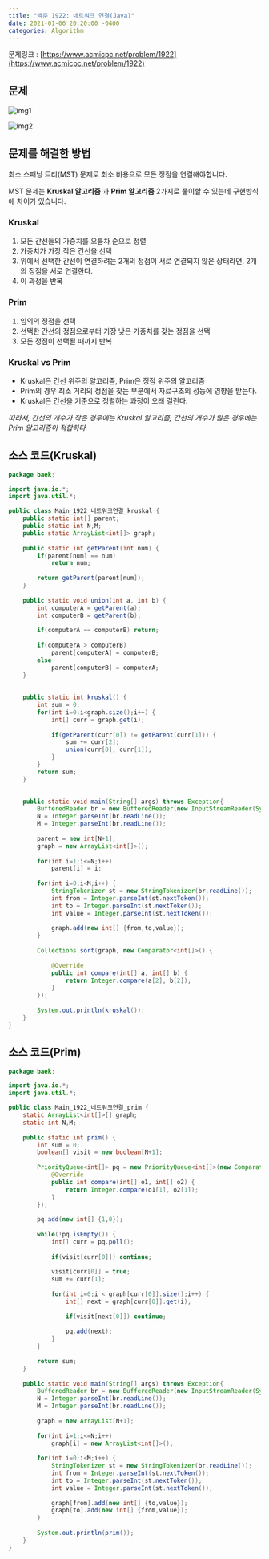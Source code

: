 ```yaml
---
title: "백준 1922: 네트워크 연결(Java)"
date: 2021-01-06 20:20:00 -0400
categories: Algorithm
---
```


문제링크 : [https://www.acmicpc.net/problem/1922](https://www.acmicpc.net/problem/1922)



## 문제

![img1](../../assets/images/Algorithm/BOJ-1922/img1.PNG)

![img2](../../assets/images/Algorithm/BOJ-1922/img2.PNG)



## 문제를 해결한 방법

최소 스패닝 트리(MST) 문제로 최소 비용으로 모든 정점을 연결해야합니다. 

MST 문제는 **Kruskal 알고리즘** 과 **Prim 알고리즘** 2가지로 풀이할 수 있는데 구현방식에 차이가 있습니다.

### Kruskal

1. 모든 간선들의 가중치를 오름차 순으로 정렬
2. 가중치가 가장 작은 간선을 선택
3. 위에서 선택한 간선이 연결하려는 2개의 정점이 서로 연결되지 않은 상태라면, 2개의 정점을 서로 연결한다.
4. 이 과정을 반복

### Prim

1. 임의의 정점을 선택
2. 선택한 간선의 정점으로부터 가장 낮은 가중치를 갖는 정점을 선택
3. 모든 정점이 선택될 때까지 반복

### Kruskal vs Prim

- Kruskal은 간선 위주의 알고리즘, Prim은 정점 위주의 알고리즘
- Prim의 경우 최소 거리의 정점을 찾는 부분에서 자료구조의 성능에 영향을 받는다.
- Kruskal은 간선을 기준으로 정렬하는 과정이 오래 걸린다.

*따라서, 간선의 개수가 작은 경우에는 Kruskal 알고리즘, 간선의 개수가 많은 경우에는 Prim 알고리즘이 적합하다.*



## 소스 코드(Kruskal)

```java
package baek;

import java.io.*;
import java.util.*;

public class Main_1922_네트워크연결_kruskal {
	public static int[] parent;
	public static int N,M;
	public static ArrayList<int[]> graph;
	
	public static int getParent(int num) {
		if(parent[num] == num)
			return num;
		
		return getParent(parent[num]);
	}
	
	public static void union(int a, int b) {
		int computerA = getParent(a);
		int computerB = getParent(b);
		
		if(computerA == computerB) return;
		
		if(computerA > computerB)
			parent[computerA] = computerB;
		else
			parent[computerB] = computerA;
	}
	
	
	public static int kruskal() {
		int sum = 0;
		for(int i=0;i<graph.size();i++) {
			int[] curr = graph.get(i);
			
			if(getParent(curr[0]) != getParent(curr[1])) {
				sum += curr[2];
				union(curr[0], curr[1]);
			}
		}
		return sum;
	}
	

	public static void main(String[] args) throws Exception{
		BufferedReader br = new BufferedReader(new InputStreamReader(System.in));
		N = Integer.parseInt(br.readLine());
		M = Integer.parseInt(br.readLine());
		
		parent = new int[N+1];
		graph = new ArrayList<int[]>();
		
		for(int i=1;i<=N;i++)
			parent[i] = i;
		
		for(int i=0;i<M;i++) {
			StringTokenizer st = new StringTokenizer(br.readLine());
			int from = Integer.parseInt(st.nextToken());
			int to = Integer.parseInt(st.nextToken());
			int value = Integer.parseInt(st.nextToken());
			
			graph.add(new int[] {from,to,value});
		}
		
		Collections.sort(graph, new Comparator<int[]>() {
			
			@Override
			public int compare(int[] a, int[] b) {
				return Integer.compare(a[2], b[2]);
			}
		});
		
		System.out.println(kruskal());
	}
}

```



## 소스 코드(Prim)

```java
package baek;

import java.io.*;
import java.util.*;

public class Main_1922_네트워크연결_prim {
	static ArrayList<int[]>[] graph;
	static int N,M;
	
	public static int prim() {
		int sum = 0;
		boolean[] visit = new boolean[N+1];
		
		PriorityQueue<int[]> pq = new PriorityQueue<int[]>(new Comparator<int[]>() {
			@Override
			public int compare(int[] o1, int[] o2) {
				return Integer.compare(o1[1], o2[1]);
			}
		});
		
		pq.add(new int[] {1,0});
		
		while(!pq.isEmpty()) {
			int[] curr = pq.poll();
			
			if(visit[curr[0]]) continue;
			
			visit[curr[0]] = true;
			sum += curr[1];
			
			for(int i=0;i < graph[curr[0]].size();i++) {
				int[] next = graph[curr[0]].get(i);
				
				if(visit[next[0]]) continue;
				
				pq.add(next);
			}
		}
		
		return sum;
	}
	
	public static void main(String[] args) throws Exception{
		BufferedReader br = new BufferedReader(new InputStreamReader(System.in));
		N = Integer.parseInt(br.readLine());
		M = Integer.parseInt(br.readLine());
		
		graph = new ArrayList[N+1];
		
		for(int i=1;i<=N;i++)
			graph[i] = new ArrayList<int[]>();
		
		for(int i=0;i<M;i++) {
			StringTokenizer st = new StringTokenizer(br.readLine());
			int from = Integer.parseInt(st.nextToken());
			int to = Integer.parseInt(st.nextToken());
			int value = Integer.parseInt(st.nextToken());
			
			graph[from].add(new int[] {to,value});
			graph[to].add(new int[] {from,value});
		}
		
		System.out.println(prim());
	}
}

```
